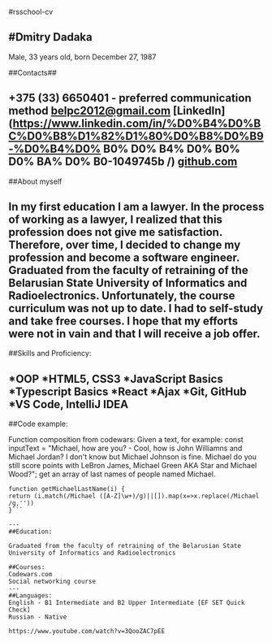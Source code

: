 #rsschool-cv

#Dmitry Dadaka
---
Male, 33 years old, born December 27, 1987

##Contacts##

+375 (33) 6650401 - preferred communication method
belpc2012@gmail.com
[LinkedIn](https://www.linkedin.com/in/%D0%B4%D0%BC%D0%B8%D1%82%D1%80%D0%B8%D0%B9-%D0%B4%D0% B0% D0% B4% D0% B0% D0% BA% D0% B0-1049745b /)
[github.com](https://github.com/dmitrydadaka)
---
##About myself

In my first education I am a lawyer. In the process of working as a lawyer, I realized that this profession does not give me satisfaction. Therefore, over time, I decided to change my profession and become a software engineer. Graduated from the faculty of retraining of the Belarusian State University of Informatics and Radioelectronics. Unfortunately, the course curriculum was not up to date. I had to self-study and take free courses. I hope that my efforts were not in vain and that I will receive a job offer.
---
##Skills and Proficiency:

*OOP
*HTML5, CSS3
*JavaScript Basics
*Typescript Basics
*React
*Ajax
*Git, GitHub
*VS Code, IntelliJ IDEA
---
##Code example:

Function composition from codewars:
Given a text, for example:
const inputText = "Michael, how are you? - Cool, how is John Williamns and Michael Jordan? I don't know but Michael Johnson is fine. Michael do you still score points with LeBron James, Michael Green AKA Star and Michael Wood?";
get an array of last names of people named Michael.

```
function getMichaelLastName(i) {
return (i.match(/Michael ([A-Z]\w+)/g)||[]).map(x=>x.replace(/Michael /g,''))
}```

---
##Education:

Graduated from the faculty of retraining of the Belarusian State University of Informatics and Radioelectronics

##Courses:
Codewars.com
Social networking course
---
##Languages:
English - B1 Intermediate and B2 Upper Intermediate [EF SET Quick Check]
Russian - Native

https://www.youtube.com/watch?v=3QooZAC7pEE
